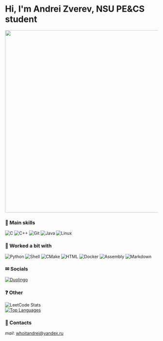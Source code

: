 # Hi, I'm Andrei Zverev, NSU PE&CS student



<div id="header" align="center">
  <img src="https://i.giphy.com/media/v1.Y2lkPTc5MGI3NjExY3U4a2tnanJudGJrbWt5bm5rOHBidG8xYWplNHUyemozMndqcmN4ZSZlcD12MV9pbnRlcm5hbF9naWZfYnlfaWQmY3Q9Zw/sUt8uDIusftiE/giphy.gif" width="600"/>
</div>


### 🧠 Main skills 

![C](https://img.shields.io/badge/C-2e2e2e?style=flat&logo=c&logoColor=white)
![C++](https://img.shields.io/badge/C%2B%2B-00599C?style=flat&logo=c%2B%2B&logoColor=white)
![Git](https://img.shields.io/badge/Git-F05032?style=flat&logo=git&logoColor=white)
![Java](https://img.shields.io/badge/Java-23-blue)
![Linux](https://img.shields.io/badge/Linux-FCC624?style=flat&logo=linux&logoColor=black) 

### 📝 Worked a bit with
![Python](https://img.shields.io/badge/Python-3.9-blue)
![Shell](https://img.shields.io/badge/Shell-4EAA25?style=flat&logo=gnu-bash&logoColor=white)
![CMake](https://img.shields.io/badge/CMake-064F8C?style=flat&logo=cmake&logoColor=white)
![HTML](https://img.shields.io/badge/HTML5-E34F26?style=flat&logo=html5&logoColor=white)
![Docker](https://img.shields.io/badge/Docker-2496ED?style=flat&logo=docker&logoColor=white)
![Assembly](https://img.shields.io/badge/Assembly-6E4C13?style=flat&logo=assemblyscript&logoColor=white)
![Markdown](https://img.shields.io/badge/Markdown-000000?style=flat&logo=markdown&logoColor=white)



### ✉ Socials
<a href="https://duolingo.com/profile/whoitandrei" target="_blank" rel="noopener noreferrer">
  <img src="https://img.shields.io/badge/Duolingo-%234DC730.svg?style=for-the-badge&logo=Duolingo&logoColor=white" alt="Duolingo">
</a>


### ❓ Other
![LeetCode Stats](https://leetcode-badge-sage.vercel.app/badge/whoitandrei?theme=neutral) <br>
<a href="https://github.com/whoitandrei" align="left"><img src="https://github-readme-stats.vercel.app/api/top-langs/?username=whoitandrei&langs_count=10&title_color=0891b2&text_color=ffffff&icon_color=0891b2&bg_color=24292e&hide_border=true&locale=en&custom_title=Top%20%Languages" alt="Top Languages" /></a> 


### 📵 Contacts
*mail*: <a href="mailto:whoitandrei@yandex.ru">whoitandrei@yandex.ru</a> 
<div align="center"><img src="https://komarev.com/ghpvc/?username=whoitandrei&style=flat-square&color=blue" alt=""/></div>
